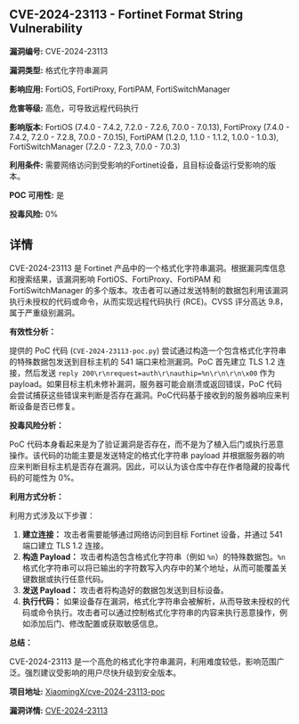 ## CVE-2024-23113 - Fortinet Format String Vulnerability

**漏洞编号:** CVE-2024-23113

**漏洞类型:** 格式化字符串漏洞

**影响应用:** FortiOS, FortiProxy, FortiPAM, FortiSwitchManager

**危害等级:** 高危，可导致远程代码执行

**影响版本:** FortiOS (7.4.0 - 7.4.2, 7.2.0 - 7.2.6, 7.0.0 - 7.0.13), FortiProxy (7.4.0 - 7.4.2, 7.2.0 - 7.2.8, 7.0.0 - 7.0.15), FortiPAM (1.2.0, 1.1.0 - 1.1.2, 1.0.0 - 1.0.3), FortiSwitchManager (7.2.0 - 7.2.3, 7.0.0 - 7.0.3)

**利用条件:** 需要网络访问到受影响的Fortinet设备，且目标设备运行受影响的版本。

**POC 可用性:** 是

**投毒风险:** 0%

## 详情

CVE-2024-23113 是 Fortinet 产品中的一个格式化字符串漏洞。根据漏洞库信息和搜索结果，该漏洞影响 FortiOS、FortiProxy、FortiPAM 和 FortiSwitchManager 的多个版本。攻击者可以通过发送特制的数据包利用该漏洞执行未授权的代码或命令，从而实现远程代码执行 (RCE)。CVSS 评分高达 9.8，属于严重级别漏洞。

**有效性分析：**

提供的 PoC 代码 (`CVE-2024-23113-poc.py`) 尝试通过构造一个包含格式化字符串的特殊数据包发送到目标主机的 541 端口来检测漏洞。PoC 首先建立 TLS 1.2 连接，然后发送 `reply 200\r\nrequest=auth\r\nauthip=%n\r\n\r\n\x00` 作为 payload。如果目标主机未修补漏洞，服务器可能会崩溃或返回错误，PoC 代码会尝试捕获这些错误来判断是否存在漏洞。PoC代码基于接收到的服务器响应来判断设备是否已修复。

**投毒风险分析：**

PoC 代码本身看起来是为了验证漏洞是否存在，而不是为了植入后门或执行恶意操作。该代码的功能主要是发送特定的格式化字符串 payload 并根据服务器的响应来判断目标主机是否存在漏洞。因此，可以认为该仓库中存在作者隐藏的投毒代码的可能性为 0%。

**利用方式分析：**

利用方式涉及以下步骤：

1.  **建立连接：** 攻击者需要能够通过网络访问到目标 Fortinet 设备，并通过 541 端口建立 TLS 1.2 连接。
2.  **构造 Payload：** 攻击者构造包含格式化字符串（例如 `%n`）的特殊数据包。`%n` 格式化字符串可以将已输出的字符数写入内存中的某个地址，从而可能覆盖关键数据或执行任意代码。
3.  **发送 Payload：** 攻击者将构造好的数据包发送到目标设备。
4.  **执行代码：** 如果设备存在漏洞，格式化字符串会被解析，从而导致未授权的代码或命令执行。攻击者可以通过控制格式化字符串的内容来执行恶意操作，例如添加后门、修改配置或获取敏感信息。

**总结：**

CVE-2024-23113 是一个高危的格式化字符串漏洞，利用难度较低，影响范围广泛。强烈建议受影响的用户尽快升级到安全版本。

**项目地址:** [XiaomingX/cve-2024-23113-poc](https://github.com/XiaomingX/cve-2024-23113-poc)

**漏洞详情:** [CVE-2024-23113](https://nvd.nist.gov/vuln/detail/CVE-2024-23113)